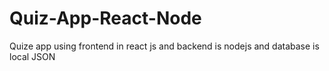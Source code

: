 # Quiz-App-React-Node
Quize app using frontend in react js and backend is nodejs and database is local JSON
